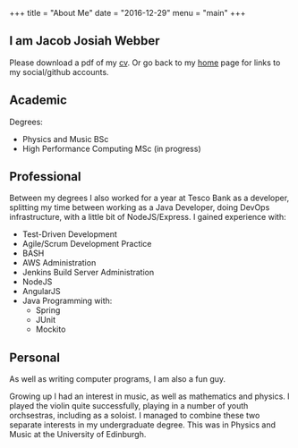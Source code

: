 +++ 
title = "About Me" 
date = "2016-12-29" 
menu = "main" 
+++

## I am Jacob Josiah Webber

Please download a pdf of my [cv](/cv.pdf).
Or go back to my [home](/) page for links to my social/github accounts.


## Academic

Degrees:

* Physics and Music BSc
* High Performance Computing MSc (in progress)


## Professional

Between my degrees I also worked for a year at Tesco Bank as a developer, splitting my time between working as a Java Developer, doing DevOps
infrastructure, with a little bit of NodeJS/Express. I gained experience with:

* Test-Driven Development
* Agile/Scrum Development Practice
* BASH
* AWS Administration
* Jenkins Build Server Administration
* NodeJS
* AngularJS
* Java Programming with:
    - Spring
    - JUnit
    - Mockito

## Personal

As well as writing computer programs, I am also a fun guy.

Growing up I had an interest in music, as well as mathematics and physics. I played the violin quite successfully,
playing in a number of youth orchsestras, including as a soloist. I managed to combine these two separate interests
in my undergraduate degree. This was in Physics and Music at the University of Edinburgh.


